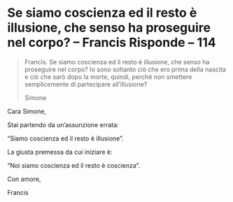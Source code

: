 # Se siamo coscienza ed il resto è illusione, che senso ha proseguire nel corpo? – Francis Risponde – 114

>Francis. Se siamo coscienza ed il resto è illusione, che senso ha proseguire nel corpo? Io sono soltanto ciò che ero prima della nascita e ciò che sarò dopo la morte, quindi, perché non smettere semplicemente di partecipare all’illusione?
>
>Simone

Cara Simone,

Stai partendo da un’assunzione errata:

“Siamo coscienza ed il resto è illusione”.

La giusta premessa da cui iniziare è:

“Noi siamo coscienza ed il resto è coscienza”.

Con amore,

Francis